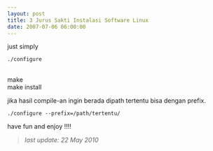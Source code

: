 ```yaml
--- 
layout: post
title: 3 Jurus Sakti Instalasi Software Linux
date: 2007-07-06 06:00:00
---
```

<p>just simply</p>


	./configure
<br/>
	make
<br/>
	make install


jika hasil compile-an ingin berada dipath tertentu bisa dengan prefix.


	./configure --prefix=/path/tertentu/



<p>have fun and enjoy !!!!</p>


> *last update: 22 May 2010*
